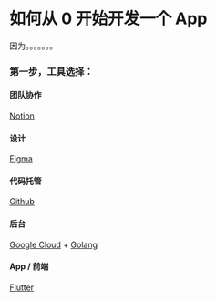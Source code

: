 # 如何从 0 开始开发一个 App

因为。。。。。。。

### 第一步，工具选择：

#### 团队协作
[Notion](https://www.notion.so/)

#### 设计
[Figma](https://figma.com/)

#### 代码托管
[Github](https://github.com)

#### 后台
[Google Cloud](https://cloud.google.com/) + [Golang](https://golang.org/)

#### App / 前端
[Flutter](https://flutter.dev/)
